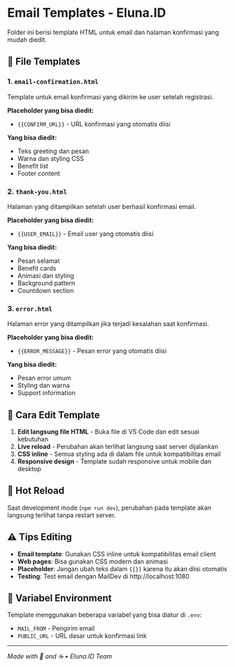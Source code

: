 # Email Templates - Eluna.ID

Folder ini berisi template HTML untuk email dan halaman konfirmasi yang mudah diedit.

## 📁 File Templates

### 1. `email-confirmation.html`
Template untuk email konfirmasi yang dikirim ke user setelah registrasi.

**Placeholder yang bisa diedit:**
- `{{CONFIRM_URL}}` - URL konfirmasi yang otomatis diisi

**Yang bisa diedit:**
- Teks greeting dan pesan
- Warna dan styling CSS
- Benefit list
- Footer content

### 2. `thank-you.html`
Halaman yang ditampilkan setelah user berhasil konfirmasi email.

**Placeholder yang bisa diedit:**
- `{{USER_EMAIL}}` - Email user yang otomatis diisi

**Yang bisa diedit:**
- Pesan selamat
- Benefit cards
- Animasi dan styling
- Background pattern
- Countdown section

### 3. `error.html`
Halaman error yang ditampilkan jika terjadi kesalahan saat konfirmasi.

**Placeholder yang bisa diedit:**
- `{{ERROR_MESSAGE}}` - Pesan error yang otomatis diisi

**Yang bisa diedit:**
- Pesan error umum
- Styling dan warna
- Support information

## 🎨 Cara Edit Template

1. **Edit langsung file HTML** - Buka file di VS Code dan edit sesuai kebutuhan
2. **Live reload** - Perubahan akan terlihat langsung saat server dijalankan
3. **CSS inline** - Semua styling ada di dalam file untuk kompatibilitas email
4. **Responsive design** - Template sudah responsive untuk mobile dan desktop

## 🔧 Hot Reload

Saat development mode (`npm run dev`), perubahan pada template akan langsung terlihat tanpa restart server.

## ⚠️ Tips Editing

- **Email template**: Gunakan CSS inline untuk kompatibilitas email client
- **Web pages**: Bisa gunakan CSS modern dan animasi
- **Placeholder**: Jangan ubah teks dalam `{{}}` karena itu akan diisi otomatis
- **Testing**: Test email dengan MailDev di http://localhost:1080

## 🎯 Variabel Environment

Template menggunakan beberapa variabel yang bisa diatur di `.env`:
- `MAIL_FROM` - Pengirim email
- `PUBLIC_URL` - URL dasar untuk konfirmasi link

---

*Made with 🩵 and ☕️ • Eluna.ID Team*